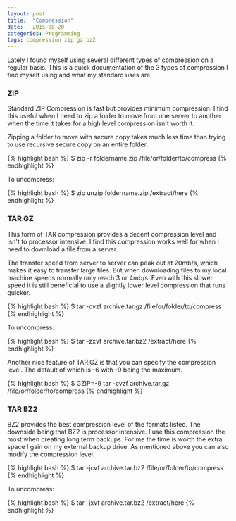 ```yaml
---
layout: post
title:  "Compression"
date:   2015-08-20
categories: Programming
tags: compression zip gz bz2
---
```


Lately I found myself using several different types of compression on a regular basis. This is a quick documentation of the 3 types of compression I find myself using and what my standard uses are.

### ZIP
Standard ZIP Compression is fast but provides minimum compression. I find this useful when I need to zip a folder to move from one server to another when the time it takes for a high level compression isn't worth it.

Zipping a folder to move with secure copy takes much less time than trying to use recursive secure copy on an entire folder.

{% highlight bash %}
$ zip -r foldername.zip /file/or/folder/to/compress
{% endhighlight %}

To uncompress:

{% highlight bash %}
$ zip unzip foldername.zip /extract/here
{% endhighlight %}


### TAR GZ
This form of TAR compression provides a decent compression level and isn't to processor intensive. I find this compression works well for when I need to download a file from a server.

The transfer speed from server to server can peak out at 20mb/s, which makes it easy to transfer large files. But when downloading files to my local machine speeds normally only reach 3 or 4mb/s. Even with this slower speed it is still beneficial to use a slightly lower level compression that runs quicker.

{% highlight bash %}
$ tar -cvzf archive.tar.gz /file/or/folder/to/compress
{% endhighlight %}

To uncompress:

{% highlight bash %}
$ tar -zxvf archive.tar.bz2 /extract/here
{% endhighlight %}

Another nice feature of TAR.GZ is that you can specify the compression level. The default of which is -6 with -9 being the maximum.

{% highlight bash %}
$ GZIP=-9 tar -cvzf archive.tar.gz /file/or/folder/to/compress
{% endhighlight %}


### TAR BZ2
BZ2 provides the best compression level of the formats listed. The downside being that BZ2 is processor intensive. I use this compression the most when creating long term backups. For me the time is worth the extra space I gain on my external backup drive. As mentioned above you can also modify the compression level.

{% highlight bash %}
$ tar -jcvf archive.tar.bz2 /file/or/folder/to/compress
{% endhighlight %}

To uncompress:

{% highlight bash %}
$ tar -jxvf archive.tar.bz2 /extract/here
{% endhighlight %}
